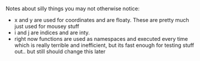 Notes about silly things you may not otherwise notice:


- x and y are used for coordinates and are floaty. These are pretty much just used for mousey stuff
- i and j are indices and are inty.
- right now functions are used as namespaces and executed every time which is really terrible and inefficient, but its fast enough for testing stuff out.. but still should change this later
